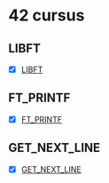 # 42 cursus

## LIBFT

- [x] [LIBFT](./libft)

## FT_PRINTF

- [x] [FT_PRINTF](./ft_printf)

## GET_NEXT_LINE

- [x] [GET_NEXT_LINE](./get_next_line)
